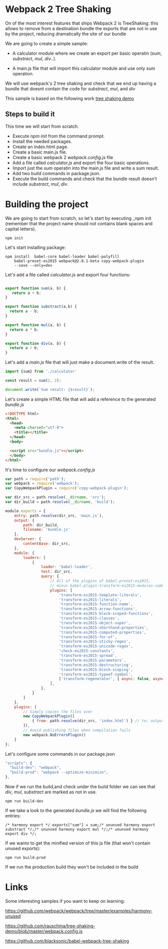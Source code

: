 # Webpack 2 Tree Shaking

On of the most interest features that ships Webpack 2 is TreeShaking: this
allows to remove from a destination bundle the exports that are not in use
by the project, reducing dramatically the site of our bundle

We are going to create a simple sample:

 - A calculator module where we create an export per basic operatin (_sum_, _substract_, _mul_, _div_..).

 - A main.js file that will import this calculator module and use only _sum_ operation.

We will use webpack's 2 tree shaking and check that we end up having a bundle that doesnt
contain the code for _substract_, _mul_, and _div_

This sample is based on the following work [tree shaking demo](https://github.com/rauschma/tree-shaking-demo/blob/master/webpack.config.js)

## Steps to build it

This time we will start from scratch.

- Execute _npm init_ from the command prompt.
- Install the needed packages.
- Create an index.html page.
- Create a basic main.js file.
- Create a basic webpack 2 _webpack.config.js_ file
- Add a file called _calculator.js_ and export the four basic operations.
- Import just the _sum_ operatin into the main.js file and write a sum result.
- Add two build commands in package.json.
- Execute the build commands and check that the bundle result doesn't include
_substract_, _mul_, _div_.

# Building the project

We are going to start from scratch, so let's start by executing _npm init
(remember that the project name should not contains blank spaces and capital
letters).

```
npm init
```

Let's start installing package:

```
npm install  babel-core babel-loader babel-polyfill
    babel-preset-es2015 webpack@2.0.1-beta copy-webpack-plugin
    --save --only=dev
```

Let's add a file called _calculator.js_ and export four functions:

```javascript

export function sum(a, b) {
   return a + b;
}

export function substract(a,b) {
  return a - b;
}

export function mul(a, b) {
  return a * b;
}

export function div(a, b) {
  return a / b;
}
```

Let's add a _main.js_ file that will just make a document.write of the result.

```javascript
import {sum} from './calculator'

const result = sum(2, 2);

document.write(`Sum result: {$result}`);
```

Let's create a simple HTML file that will add a reference to the generated
_bundle.js_

```HTML
<!DOCTYPE html>
<html>
  <head>
    <meta charset="utf-8">
    <title></title>
  </head>
  <body>

  <script src="bundle.js"></script>
  </body>
</html>
```

It's time to configure our _webpack.config.js_

```javascript
var path = require('path');
var webpack = require('webpack');
var CopyWebpackPlugin = require('copy-webpack-plugin');

var dir_src = path.resolve(__dirname, 'src');
var dir_build = path.resolve(__dirname, 'build');

module.exports = {
    entry: path.resolve(dir_src, 'main.js'),
    output: {
        path: dir_build,
        filename: 'bundle.js'
    },
    devServer: {
        contentBase: dir_src,
    },
    module: {
        loaders: [
            {
                loader: 'babel-loader',
                test: dir_src,
                query: {
                    // All of the plugins of babel-preset-es2015,
                    // minus babel-plugin-transform-es2015-modules-commonjs
                    plugins: [
                        'transform-es2015-template-literals',
                        'transform-es2015-literals',
                        'transform-es2015-function-name',
                        'transform-es2015-arrow-functions',
                        'transform-es2015-block-scoped-functions',
                        'transform-es2015-classes',
                        'transform-es2015-object-super',
                        'transform-es2015-shorthand-properties',
                        'transform-es2015-computed-properties',
                        'transform-es2015-for-of',
                        'transform-es2015-sticky-regex',
                        'transform-es2015-unicode-regex',
                        'check-es2015-constants',
                        'transform-es2015-spread',
                        'transform-es2015-parameters',
                        'transform-es2015-destructuring',
                        'transform-es2015-block-scoping',
                        'transform-es2015-typeof-symbol',
                        ['transform-regenerator', { async: false, asyncGenerators: false }],
                    ],
                },
            }
        ]
    },
    plugins: [
        // Simply copies the files over
        new CopyWebpackPlugin([
            { from: path.resolve(dir_src, 'index.html') } // to: output.path
        ]),
        // Avoid publishing files when compilation fails
        new webpack.NoErrorsPlugin()
    ]
};
```

Let's configure some commands in our package.json

```javascript
"scripts": {
  "build-dev": "webpack",
  "build-prod": "webpack --optimize-minimize",
},
```

Now if we run the build,and check under the build folder we can see that
_div_, _mul_, _substract_ are marked as not in use.

```
npm run build-dev
```

If we take a look to the generated _bundle.js_ we will find the following entries:

```
/* harmony export */ exports["sum"] = sum;/* ununsed harmony export substract */;/* ununsed harmony export mul */;/* ununsed harmony export div */;
```

If we wanto to get the minified version of this js file (that won't contain unused exports):

```
npm run build-prod
```



If we run the production build they won't be included in the build


# Links

Some interesting samples if you want to keep on learning:

https://github.com/webpack/webpack/tree/master/examples/harmony-unused

https://github.com/rauschma/tree-shaking-demo/blob/master/webpack.config.js

https://github.com/blacksonic/babel-webpack-tree-shaking
